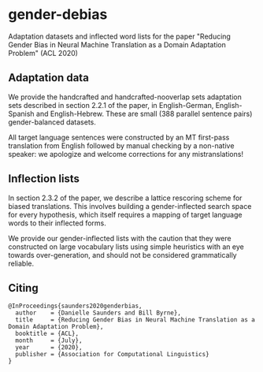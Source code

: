 # gender-debias
Adaptation datasets and inflected word lists for the paper "Reducing Gender Bias in Neural Machine Translation as a Domain Adaptation Problem" (ACL 2020)


## Adaptation data
We provide the handcrafted and handcrafted-nooverlap sets adaptation sets described in section 2.2.1 of the paper, in English-German, English-Spanish and English-Hebrew. These are small (388 parallel sentence pairs) gender-balanced datasets. 

All target language sentences were constructed by an MT first-pass translation from English followed by manual checking by a non-native speaker: we apologize and welcome corrections for any mistranslations!

## Inflection lists
In section 2.3.2 of the paper, we describe a lattice rescoring scheme for biased translations. This involves building a gender-inflected search space for every hypothesis, which itself requires a mapping of target language words to their inflected forms. 

We provide our gender-inflected lists with the caution that they were constructed on large vocabulary lists using simple heuristics with an eye towards over-generation, and should not be considered grammatically reliable.

## Citing

```
@InProceedings{saunders2020genderbias,
  author    = {Danielle Saunders and Bill Byrne},
  title     = {Reducing Gender Bias in Neural Machine Translation as a Domain Adaptation Problem},
  booktitle = {ACL},
  month     = {July},
  year      = {2020},
  publisher = {Association for Computational Linguistics}
}
```
